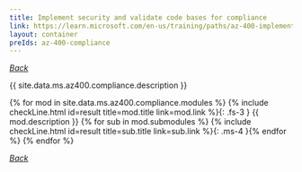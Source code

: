 ```yaml
---
title: Implement security and validate code bases for compliance
link: https://learn.microsoft.com/en-us/training/paths/az-400-implement-security-validate-code-bases-compliance/
layout: container
preIds: az-400-compliance
---
```

[_Back_](.)

{{ site.data.ms.az400.compliance.description }}

<!-- {% assign counter = 0 %} {% assign result = page.preIds | append: "-" | append: counter %} -->
{% for mod in site.data.ms.az400.compliance.modules %}<!-- {% assign counter = counter | plus: 1 %}{% assign result = page.preIds | append: "-" | append: counter %} -->
{% include checkLine.html id=result title=mod.title link=mod.link %}{: .fs-3 }
<span class="ms-4">{{ mod.description }}</span>
{% for sub in mod.submodules %}<!-- {% assign counter = counter | plus: 1 %}{% assign result = page.preIds | append: "-" | append: counter %} -->
{% include checkLine.html id=result title=sub.title link=sub.link %}{: .ms-4 }{% endfor %}
{% endfor %}

[_Back_](.)